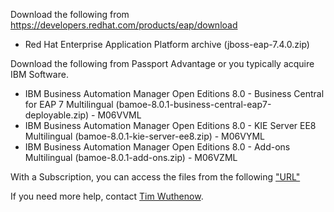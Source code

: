 Download the following from https://developers.redhat.com/products/eap/download

 * Red Hat Enterprise Application Platform archive (jboss-eap-7.4.0.zip) 


Download the following from Passport Advantage or you typically acquire IBM Software.

 * IBM Business Automation Manager Open Editions 8.0 - Business Central for EAP 7 Multilingual (bamoe-8.0.1-business-central-eap7-deployable.zip) - M06VVML
 * IBM Business Automation Manager Open Editions 8.0 - KIE Server EE8 Multilingual (bamoe-8.0.1-kie-server-ee8.zip) - M06VYML
 * IBM Business Automation Manager Open Editions 8.0 - Add-ons Multilingual (bamoe-8.0.1-add-ons.zip) - M06VZML

With a Subscription, you can access the files from the following ["URL"](https://www.ibm.com/support/fixcentral/swg/selectFixes?parent=ibm%7EWebSphere&product=ibm/WebSphere/IBM+Business+Automation+Manager+Open+Editions&release=8.0&platform=All&function=all)

 If you need more help, contact [Tim Wuthenow](tim.wuthenow@ibm.com).
